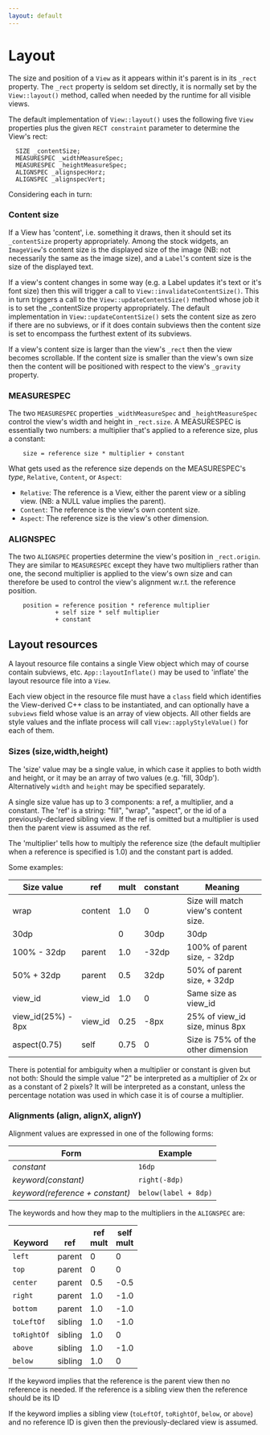 ```yaml
---
layout: default
---
```

# Layout

The size and position of a `View` as it appears within it's parent is in its
`_rect` property. The `_rect` property is seldom set directly, it is normally
set by the `View::layout()` method, called when needed by the runtime for all
visible views.

The default implementation of `View::layout()` uses the following five
`View` properties plus the given `RECT constraint` parameter to determine the
View's rect:
````
  SIZE _contentSize;
  MEASURESPEC _widthMeasureSpec;
  MEASURESPEC _heightMeasureSpec;
  ALIGNSPEC _alignspecHorz;
  ALIGNSPEC _alignspecVert;
````

Considering each in turn:

### Content size
If a View has 'content', i.e. something it draws, then it should set its
`_contentSize` property appropriately. Among the stock widgets, an `ImageView`'s
content size is the displayed size of the image (NB: not necessarily the same as
the image size), and a `Label`'s content size is the size of the displayed text.

If a view's content changes in some way (e.g. a Label updates it's text or it's
font size) then this will trigger a call to `View::invalidateContentSize()`.
This in turn triggers a call to the `View::updateContentSize()` method whose job
it is to set the _contentSize property appropriately. The default implementation
in `View::updateContentSize()` sets the content size as zero if there are no
subviews, or if it does contain subviews then the content size is set to
encompass the furthest extent of its subviews.

If a view's content size is larger than the view's `_rect` then the view becomes
scrollable. If the content size is smaller than the view's own size then the
content will be positioned with respect to the view's `_gravity` property.


### MEASURESPEC

The two `MEASURESPEC` properties `_widthMeasureSpec` and `_heightMeasureSpec`
control the view's width and height in `_rect.size`. A MEASURESPEC is
essentially two numbers: a multiplier that's applied to a reference size,
plus a constant:
````
    size = reference size * multiplier + constant
````
What gets used as the reference size depends on the MEASURESPEC's *type*,
`Relative`, `Content`, or `Aspect`:
 - `Relative`: The reference is a View, either the parent view or a sibling
   view. (NB: a NULL value implies the parent).
 - `Content`: The reference is the view's own content size.
 - `Aspect`: The reference size is the view's other dimension.


### ALIGNSPEC
The two `ALIGNSPEC` properties determine the view's position in `_rect.origin`.
They are similar to `MEASURESPEC` except they have two multipliers rather than
one, the second multiplier is applied to the view's own size and can therefore
be used to control the view's alignment w.r.t. the reference position.
````
    position = reference position * reference multiplier
             + self size * self multiplier
             + constant
````



## Layout resources

A layout resource file contains a single View object which may of course
contain subviews, etc. `App::layoutInflate()` may be used to 'inflate' the layout
resource file into a `View`.

Each view object in the resource file must have a `class` field which identifies
the View-derived C++ class to be instantiated, and can optionally have a
`subviews` field whose value is an array of view objects. All other fields
are style values and the inflate process will call
`View::applyStyleValue()` for each of them.



### Sizes (size,width,height)
The 'size' value may be a single value, in which case it applies to both width and height, or it may be an  array of two values (e.g. 'fill, 30dp'). Alternatively `width` and `height`
may be specified separately.

A single size value has up to 3 components: a ref, a multiplier, and a constant. The 'ref' is a string: "fill", "wrap", "aspect", or the id of a previously-declared sibling view. If the ref is omitted but a multiplier is used then the parent view is assumed as the ref.

The 'multiplier' tells how to multiply the reference size (the default multiplier when a reference is specified is 1.0) and the constant part is added.

Some examples:

| Size value         | ref     | mult | constant | Meaning  |
|--------------------|---------|------|----------|----------|
| wrap			         | content | 1.0  |     0    | Size will match view's content size. |
| 30dp			         |         |  0   |  30dp    | 30dp     |
| 100% - 32dp        | parent  | 1.0  | -32dp    | 100% of parent size, - 32dp |
| 50% + 32dp         | parent  | 0.5  |  32dp    | 50% of parent size, + 32dp |
| view_id            | view_id | 1.0  |     0    | Same size as view_id |
| view_id(25%) - 8px | view_id | 0.25 |  -8px    | 25% of view_id size, minus 8px |
| aspect(0.75)       | self    | 0.75 |     0    | Size is 75% of the other dimension |


There is potential for ambiguity when a multiplier or constant is given but not both: Should the simple value "2" be interpreted as a multiplier of 2x or as a constant of 2 pixels? It will be interpreted as a constant, unless the percentage notation was used in which case it is of course a multiplier.


### Alignments (align, alignX, alignY)

Alignment values are expressed in one of the following forms:

| Form     | Example |
|----------|--------|
| *constant* | `16dp` |
| *keyword(constant)* | `right(-8dp)` |
| *keyword(reference + constant)* | `below(label + 8dp)` |


The keywords and how they map to
the multipliers in the `ALIGNSPEC` are:

| <br>Keyword         | <br>ref    | ref<br>mult | self<br>mult |
|---------------|--------|------|------|
| `left`          | parent |   0  |   0  |
| `top`          | parent |   0  |   0  |
| `center`        | parent |  0.5 | -0.5 |
| `right`         | parent |  1.0 | -1.0 |
| `bottom`        | parent |  1.0 | -1.0 |
| `toLeftOf` | sibling | 1.0 | -1.0 |
| `toRightOf` | sibling | 1.0 | 0 |
| `above` | sibling | 1.0 | -1.0 |
| `below` | sibling | 1.0 | 0 |

If the keyword implies that the reference is the parent view then no reference is needed. If the reference is a sibling view
then the reference should be its ID

If the keyword implies a sibling view (`toLeftOf`, `toRightOf`, `below`, or `above`) and no reference ID is given then the previously-declared view is assumed.
